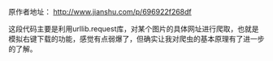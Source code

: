 原作者地址：
http://www.jianshu.com/p/696922f268df

这段代码主要是利用urllib.request库，对某个图片的具体网址进行爬取，也就是模拟右键下载的功能，感觉有点弱爆了，但确实让我对爬虫的基本原理有了进一步的了解。
